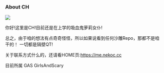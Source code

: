 ### About CH

![](images/Half-CH.png")

你好!这里是CH!目前还是在上学的吸血鬼萝莉女仆!

总之，由于咱的想法有点奇奇怪怪，所以如果说看到任何沙雕Repo，那都不是咱干的！
一切都是隔壁QT!

关于联系方式什么的，还请看HOME页:https://me.nekoc.cc

目前所属 GAS GirlsAndScary 
